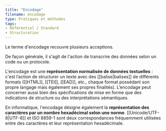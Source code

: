 ```yaml
---
title: "Encodage"
filename: encodage
type: Pratiques et méthodes
tags:
- Référentiel / Standard
- Structuration
---
```


Le terme d'encodage recouvre plusieurs acceptions.

De façon générale, il s'agit de l'action de transcrire des données selon un code ou un protocole.

L'encodage est une **représentation normalisée de données textuelles** : c'est l’action de structurer un texte avec des [[balise|balises]] de différents formats ([[HTML]], [[TEI]], [[EAD]], etc., chaque format possédant son propre langage mais également ses propres finalités). L’encodage peut concerner aussi bien des spécifications de mise en forme que des indications de structure ou des interprétations sémantiques. 

En informatique, l'encodage désigne également la **représentation des caractères par un nombre hexadécimal selon une norme**. [[Unicode/UTF-8|UTF-8]] et ISO 8859-1 sont deux correspondances fréquemment utilisées entre des caractères et leur représentation hexadécimale.

